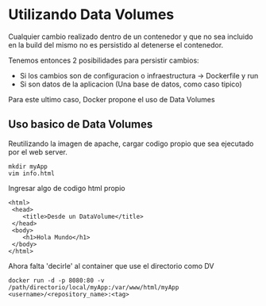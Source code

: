 # Utilizando Data Volumes

Cualquier cambio realizado dentro de un contenedor y que no sea incluido en la
build del mismo no es persistido al detenerse el contenedor.

Tenemos entonces 2 posibilidades para persistir cambios:

* Si los cambios son de configuracion o infraestructura -> Dockerfile y run
* Si son datos de la aplicacion (Una base de datos, como caso tipico)

Para este ultimo caso, Docker propone el uso de Data Volumes

## Uso basico de Data Volumes

Reutilizando la imagen de apache, cargar codigo propio que sea ejecutado por
el web server.

```
mkdir myApp
vim info.html
```

Ingresar algo de codigo html propio

```
<html>
 <head>
	<title>Desde un DataVolume</title>
 </head>
 <body>
	<h1>Hola Mundo</h1>
 </body>
</html>
```

Ahora falta 'decirle' al container que use el directorio como DV

```
docker run -d -p 8080:80 -v /path/directorio/local/myApp:/var/www/html/myApp  <username>/<repository_name>:<tag>
```



